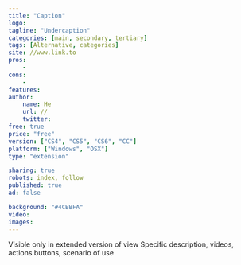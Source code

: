 ```yaml
---
title: "Caption"
logo:
tagline: "Undercaption"
categories: [main, secondary, tertiary]
tags: [Alternative, categories]
site: //www.link.to
pros:
    -
cons:
    - 
features: 
author:
    name: He
    url: //
    twitter:
free: true
price: "free"
version: ["CS4", "CS5", "CS6", "CC"]
platform: ["Windows", "OSX"]
type: "extension"

sharing: true
robots: index, follow
published: true
ad: false

background: "#4CBBFA"
video:
images:
---
```


Visible only in extended version of view
Specific description, videos, actions buttons, scenario of use